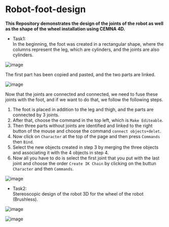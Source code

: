 # Robot-foot-design
**This Repository demonstrates the design of the joints of the robot as well as the shape of the wheel installation using CEMNA 4D.**

* Task1:\
In the beginning, the foot was created in a rectangular shape, where the columns represent the leg, which are cylinders, and the joints are also cylinders.

![image](https://user-images.githubusercontent.com/108824980/184327366-7fb0773e-b903-4890-84bc-6e101d91e716.png)

The first part has been copied and pasted, and the two parts are linked.

![image](https://user-images.githubusercontent.com/108824980/184328217-479b42f4-3727-4b52-a160-377b4e05ab51.png)

Now that the joints are connected and connected, we need to fuse these joints with the foot, and if we want to do that, we follow the following steps.
1. The foot is placed in addition to the leg and thigh, and the parts are connected by 3 joints.
2. After that, choose the command in the top left, which is `Make Editeable`.
3. Then three parts without joints are identified and linked to the right button of the mouse and choose the command `connect objects+delet`.
4. Now click on `Character` at the top of the page and then press `Commands` then `Bind`.
5.  Select the new objects created in step 3 by merging the three objects and associating it with the 4 objects in step 4.
6.  Now all you have to do is select the first joint that you put with the last joint and choose the order `Create IK Chain` by clicking on the buttun `Character` and then `Commands`.

![image](https://user-images.githubusercontent.com/108824980/184332209-1e3c62ed-8029-432a-b992-4eaf21ef5ac5.png)


* Task2:\
Stereoscopic design of the robot 3D for the wheel of the robot (Brushless).

![image](https://user-images.githubusercontent.com/108824980/184332925-f3fc87ce-dc3d-4b34-8593-c803dca315fc.png)


![image](https://user-images.githubusercontent.com/108824980/184333005-1677d995-e808-4d21-8ebb-02153525921d.png)
